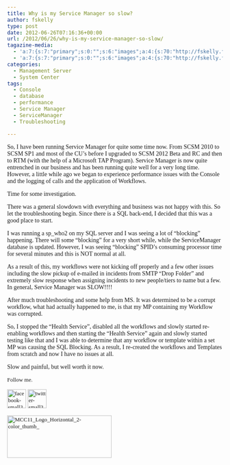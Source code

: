 ```yaml
---
title: Why is my Service Manager so slow?
author: fskelly
type: post
date: 2012-06-26T07:16:36+00:00
url: /2012/06/26/why-is-my-service-manager-so-slow/
tagazine-media:
  - 'a:7:{s:7:"primary";s:0:"";s:6:"images";a:4:{s:70:"http://fskelly.files.wordpress.com/2012/06/facebook-small322252222.jpg";a:6:{s:8:"file_url";s:70:"http://fskelly.files.wordpress.com/2012/06/facebook-small322252222.jpg";s:5:"width";s:2:"44";s:6:"height";s:2:"44";s:4:"type";s:5:"image";s:4:"area";s:4:"1936";s:9:"file_path";s:0:"";}s:69:"http://fskelly.files.wordpress.com/2012/06/twitter-small322252222.jpg";a:6:{s:8:"file_url";s:69:"http://fskelly.files.wordpress.com/2012/06/twitter-small322252222.jpg";s:5:"width";s:2:"44";s:6:"height";s:2:"44";s:4:"type";s:5:"image";s:4:"area";s:4:"1936";s:9:"file_path";s:0:"";}s:84:"http://fskelly.files.wordpress.com/2012/06/mcc11_logo_horizontal_2-color_thumb_1.jpg";a:6:{s:8:"file_url";s:84:"http://fskelly.files.wordpress.com/2012/06/mcc11_logo_horizontal_2-color_thumb_1.jpg";s:5:"width";s:3:"244";s:6:"height";s:2:"99";s:4:"type";s:5:"image";s:4:"area";s:5:"24156";s:9:"file_path";s:0:"";}s:90:"http://fskelly.files.wordpress.com/2012/06/mcc11_logo_horizontal_2-color_thumb__thumb1.jpg";a:6:{s:8:"file_url";s:90:"http://fskelly.files.wordpress.com/2012/06/mcc11_logo_horizontal_2-color_thumb__thumb1.jpg";s:5:"width";s:3:"244";s:6:"height";s:2:"99";s:4:"type";s:5:"image";s:4:"area";s:5:"24156";s:9:"file_path";s:0:"";}}s:6:"videos";a:0:{}s:11:"image_count";s:1:"4";s:6:"author";s:8:"17089368";s:7:"blog_id";s:8:"16477603";s:9:"mod_stamp";s:19:"2012-06-26 07:16:37";}'
  - 'a:7:{s:7:"primary";s:0:"";s:6:"images";a:4:{s:70:"http://fskelly.files.wordpress.com/2012/06/facebook-small322252222.jpg";a:6:{s:8:"file_url";s:70:"http://fskelly.files.wordpress.com/2012/06/facebook-small322252222.jpg";s:5:"width";s:2:"44";s:6:"height";s:2:"44";s:4:"type";s:5:"image";s:4:"area";s:4:"1936";s:9:"file_path";s:0:"";}s:69:"http://fskelly.files.wordpress.com/2012/06/twitter-small322252222.jpg";a:6:{s:8:"file_url";s:69:"http://fskelly.files.wordpress.com/2012/06/twitter-small322252222.jpg";s:5:"width";s:2:"44";s:6:"height";s:2:"44";s:4:"type";s:5:"image";s:4:"area";s:4:"1936";s:9:"file_path";s:0:"";}s:84:"http://fskelly.files.wordpress.com/2012/06/mcc11_logo_horizontal_2-color_thumb_1.jpg";a:6:{s:8:"file_url";s:84:"http://fskelly.files.wordpress.com/2012/06/mcc11_logo_horizontal_2-color_thumb_1.jpg";s:5:"width";s:3:"244";s:6:"height";s:2:"99";s:4:"type";s:5:"image";s:4:"area";s:5:"24156";s:9:"file_path";s:0:"";}s:90:"http://fskelly.files.wordpress.com/2012/06/mcc11_logo_horizontal_2-color_thumb__thumb1.jpg";a:6:{s:8:"file_url";s:90:"http://fskelly.files.wordpress.com/2012/06/mcc11_logo_horizontal_2-color_thumb__thumb1.jpg";s:5:"width";s:3:"244";s:6:"height";s:2:"99";s:4:"type";s:5:"image";s:4:"area";s:5:"24156";s:9:"file_path";s:0:"";}}s:6:"videos";a:0:{}s:11:"image_count";s:1:"4";s:6:"author";s:8:"17089368";s:7:"blog_id";s:8:"16477603";s:9:"mod_stamp";s:19:"2012-06-26 07:16:37";}'
categories:
  - Management Server
  - System Center
tags:
  - Console
  - database
  - performance
  - Service Manager
  - ServiceManager
  - Troubleshooting

---
```

<font face="Calibri">So, I have been running Service Manager for quite some time now. From SCSM 2010 to SCSM SP1 and most of the CU’s before I upgraded to SCSM 2012 Beta and RC and then to RTM (with the help of a Microsoft TAP Program). Service Manager is now quite entrenched in our business and has been running quite well for a very long time. However, a little while ago we began to experience performance issues with the Console and the logging of calls and the application of Workflows. </font> 

<font face="Calibri">Time for some investigation. </font> 

<font face="Calibri">There was a general slowdown with everything and business was not happy with this. So let the troubleshooting begin. Since there is a SQL back-end, I decided that this was a good place to start. </font> 

<font face="Calibri">I was running a sp_who2 on my SQL server and I was seeing a lot of &#8220;blocking&#8221; happening. There will some “blocking” for a very short while, while the ServiceManager database is updated. However, I was seeing “blocking” SPID’s consuming processor time for several minutes and this is NOT normal at all. </font> 

<font face="Calibri">As a result of this, my workflows were not kicking off properly and a few other issues including the slow pickup of e-mailed in incidents from SMTP “Drop Folder” and extremely slow response when assigning incidents to new people/tiers to name but a few. In general, Service Manager was SLOW!!!! </font> 

<font face="Calibri">After much troubleshooting and some help from MS. It was determined to be a corrupt workflow, what had actually happened to me, is that my MP containing my Workflow was corrupted. </font> 

<font face="Calibri">So, I stopped the &#8220;Health Service&#8221;, disabled all the workflows and slowly started re-enabling workflows and then starting the &#8220;Health Service&#8221; again and slowly started testing like that and I was able to determine that any workflow or template within a set MP was causing the SQL Blocking. As a result, I re-created the workflows and Templates from scratch and now I have no issues at all. </font> 

<font face="Calibri">Slow and painful, but well worth it now.</font>

<font size="2" face="Calibri">Follow me.</font> 

[<font size="2" face="Calibri"><img loading="lazy" title="facebook-small322252222" style="border-top:0;border-right:0;background-image:none;border-bottom:0;padding-top:0;padding-left:0;margin:0;border-left:0;display:inline;padding-right:0;" border="0" alt="facebook-small322252222" src="http://fskelly.files.wordpress.com/2012/06/facebook-small322252222.jpg" width="44" height="44" /></font>][1] <font size="2" face="Calibri"></font>[<font size="2" face="Calibri"><img loading="lazy" title="twitter-small322252222" style="border-top:0;border-right:0;background-image:none;border-bottom:0;padding-top:0;padding-left:0;margin:0;border-left:0;display:inline;padding-right:0;" border="0" alt="twitter-small322252222" src="http://fskelly.files.wordpress.com/2012/06/twitter-small322252222.jpg" width="44" height="44" /></font>][2]

<font size="2" face="Calibri"><a href="http://fskelly.files.wordpress.com/2012/06/mcc11_logo_horizontal_2-color_thumb_1.jpg"><img loading="lazy" title="MCC11_Logo_Horizontal_2-color_thumb_" style="border-top:0;border-right:0;background-image:none;border-bottom:0;padding-top:0;padding-left:0;border-left:0;display:inline;padding-right:0;" border="0" alt="MCC11_Logo_Horizontal_2-color_thumb_" src="http://fskelly.files.wordpress.com/2012/06/mcc11_logo_horizontal_2-color_thumb__thumb1.jpg" width="244" height="99" /></a></font></p>

 [1]: http://www.facebook.com/fletcher.kelly
 [2]: http://twitter.com/#!/fskelly